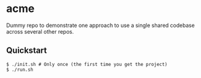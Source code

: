 # acme

Dummy repo to demonstrate one approach to use a single shared codebase across several other repos.

## Quickstart

```
$ ./init.sh # Only once (the first time you get the project)
$ ./run.sh
```